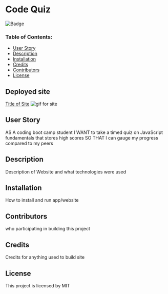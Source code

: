 # Code Quiz

![Badge](https://img.shields.io/static/v1?label=License&message=MIT&color=9cf)

### Table of Contents:

- [User Story](##-User-Story)
- [Description](##-Description)
- [Installation](##-Installation)
- [Credits](##-Credits)
- [Contributors](##-Contributors)
- [License](##-License)

## Deployed site

[Title of Site](Site-Link)
![gif for site](gif-link)

## User Story

AS A coding boot camp student
I WANT to take a timed quiz on JavaScript fundamentals that stores high scores
SO THAT I can gauge my progress compared to my peers

## Description

Description of Website and what technologies were used

## Installation

How to install and run app/website

## Contributors

who participating in building this project

## Credits

Credits for anything used to build site

## License

This project is licensed by MIT
